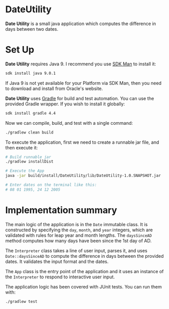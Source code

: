 # DateUtility

**Date Utility** is a small java application
which computes the difference in days between two dates.

# Set Up

**Date Utility** requires Java 9. I recommend you use
[SDK Man](http://sdkman.io/) to install it:

```bash
sdk install java 9.0.1
```

If Java 9 is not yet available for your Platform via SDK Man,
then you need to download and install from Oracle's website.

**Date Utility** uses [Gradle](https://gradle.org/) 
for build and test automation. You can use the
provided Gradle wrapper. If you wish to install it globally:

```bash
sdk install gradle 4.4
```

Now we can compile, build, and test with a single command:

```bash
./gradlew clean build
```

To execute the application, first we need to create a
runnable jar file, and then execute it:

```bash
# Build runnable jar
./gradlew installDist

# Execute the App
java -jar build/install/DateUtility/lib/DateUtility-1.0.SNAPSHOT.jar

# Enter dates on the terminal like this:
# 08 01 1995, 24 12 2005
```

# Implementation summary

The main logic of the application is in the `Date` immutable class.
It is constructed by specifying the `day`, `month`, and `year` integers,
which are validated with rules for leap year and month lengths.
The `daysSinceAD` method computes how many days have been since the 
1st day of AD.

The `Interpreter` class takes a line of user input, parses it, and
uses `Date::daysSinceAD` to compute the difference in days between
the provided dates. It validates the input format and the dates.

The `App` class is the entry point of the application and it uses an
instance of the `Interpreter` to respond to interactive user input.

The application logic has been covered with JUnit tests. You can run them
with:

```bash
./gradlew test
```